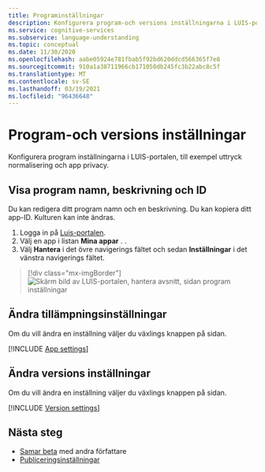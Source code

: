 ```yaml
---
title: Programinställningar
description: Konfigurera program-och versions inställningarna i LUIS-portalen, till exempel uttryck normalisering och app privacy.
ms.service: cognitive-services
ms.subservice: language-understanding
ms.topic: conceptual
ms.date: 11/30/2020
ms.openlocfilehash: aabe05924e781fbab5f92bd620ddcd566365f7e8
ms.sourcegitcommit: 910a1a38711966cb171050db245fc3b22abc8c5f
ms.translationtype: MT
ms.contentlocale: sv-SE
ms.lasthandoff: 03/19/2021
ms.locfileid: "96436648"
---
```

# <a name="application-and-version-settings"></a>Program-och versions inställningar

Konfigurera program inställningarna i LUIS-portalen, till exempel uttryck normalisering och app privacy.

## <a name="view-application-name-description-and-id"></a>Visa program namn, beskrivning och ID

Du kan redigera ditt program namn och en beskrivning. Du kan kopiera ditt app-ID. Kulturen kan inte ändras.

1. Logga in på [Luis-portalen](https://www.luis.ai).
1. Välj en app i listan **Mina appar** .
.
1. Välj **Hantera** i det övre navigerings fältet och sedan **Inställningar** i det vänstra navigerings fältet.

> [!div class="mx-imgBorder"]
> ![Skärm bild av LUIS-portalen, hantera avsnitt, sidan program inställningar](media/app-settings/luis-portal-manage-section-application-settings.png)


## <a name="change-application-settings"></a>Ändra tillämpningsinställningar

Om du vill ändra en inställning väljer du växlings knappen på sidan.

[!INCLUDE [App settings](includes/app-settings.md)]

## <a name="change-version-settings"></a>Ändra versions inställningar

Om du vill ändra en inställning väljer du växlings knappen på sidan.

[!INCLUDE [Version settings](includes/app-version-settings.md)]

## <a name="next-steps"></a>Nästa steg

* [Samar beta](luis-how-to-collaborate.md) med andra författare
* [Publiceringsinställningar](luis-how-to-publish-app.md#configuring-publish-settings)